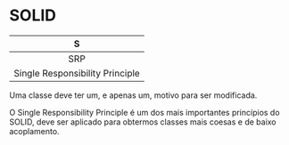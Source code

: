# SOLID


| S |
| :---: |
| SRP |
| Single Responsibility Principle |


Uma classe deve ter um, e apenas um, motivo para ser modificada.

O Single Responsibility Principle é um dos mais importantes princípios do SOLID, deve ser aplicado para obtermos classes mais coesas e de baixo acoplamento.​

